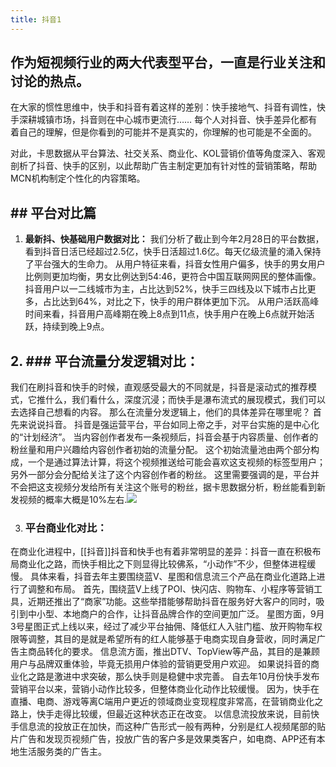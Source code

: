 ```yaml
---
title: 抖音1
---
```


## 作为短视频行业的两大代表型平台，一直是行业关注和讨论的热点。
在大家的惯性思维中，快手和抖音有着这样的差别：快手接地气、抖音有调性，快手深耕城镇市场，抖音则在中心城市更流行……
每个人对抖音、快手差异化都有着自己的理解，但是你看到的可能并不是真实的，你理解的也可能是不全面的。
 
对此，卡思数据从平台算法、社交关系、商业化、KOL营销价值等角度深入、客观剖析了抖音、快手的区别，以此帮助广告主制定更加有针对性的营销策略，帮助MCN机构制定个性化的内容策略。
##
## ## 平台对比篇
1.  **最新抖、快基础用户数据对比：**
我们分析了截止到今年2月28日的平台数据，看到抖音日活已经超过2.5亿，快手日活超过1.6亿。每天亿级流量的涌入保持了平台强大的生命力。
从用户特征来看，抖音女性用户偏多，快手的男女用户比例则更加均衡，男女比例达到54:46，更符合中国互联网网民的整体画像。
抖音用户以一二线城市为主，占比达到52%，快手三四线及以下城市占比更多，占比达到64%，对比之下，快手的用户群体更加下沉。
从用户活跃高峰时间来看，抖音用户高峰期在晚上8点到11点，快手用户在晚上6点就开始活跃，持续到晚上9点。
## 2. ### **平台流量分发逻辑对比：**
我们在刷抖音和快手的时候，直观感受最大的不同就是，抖音是滚动式的推荐模式，它推什么，我们看什么，深度沉浸；而快手是瀑布流式的展现模式，我们可以去选择自己想看的内容。
那么在流量分发逻辑上，他们的具体差异在哪里呢？
首先来说说抖音。
抖音是强运营平台，平台如同上帝之手，对平台实施的是中心化的“计划经济”。
当内容创作者发布一条视频后，抖音会基于内容质量、创作者的粉丝量和用户兴趣给内容创作者初始的流量分配。
这个初始流量池由两个部分构成，一个是通过算法计算，将这个视频推送给可能会喜欢这支视频的标签型用户；另外一部分会分配给关注了这个内容创作者的粉丝。
这里需要强调的是，平台并不会把这支视频分发给所有关注这个账号的粉丝，据卡思数据分析，粉丝能看到新发视频的概率大概是10%左右.![](../../../Picture/1558941016319768.jpg)

3. ### **平台商业化对比：**
在商业化进程中，[[抖音]]抖音和快手也有着非常明显的差异：抖音一直在积极布局商业化之路，而快手相比之下则显得比较佛系，“小动作”不少，但整体进程缓慢。
具体来看，抖音去年主要围绕蓝V、星图和信息流三个产品在商业化道路上进行了调整和布局。
首先，围绕蓝V上线了POI、快闪店、购物车、小程序等营销工具，近期还推出了“商家”功能。这些举措能够帮助抖音在服务好大客户的同时，吸引到中小型、本地商户的合作，让抖音品牌合作的空间更加广泛。
星图方面，9月3号星图正式上线以来，经过了减少平台抽佣、降低红人入驻门槛、放开购物车权限等调整，其目的是就是希望所有的红人能够基于电商实现自身营收，同时满足广告主商品转化的要求。
信息流方面，推出DTV、TopView等产品，其目的是兼顾用户与品牌双重体验，毕竟无损用户体验的营销更受用户欢迎。
如果说抖音的商业化之路是激进中求突破，那么快手则是稳健中求完善。
自去年10月份快手发布营销平台以来，营销小动作比较多，但整体商业化动作比较缓慢。
因为，快手在直播、电商、游戏等离C端用户更近的领域商业变现程度非常高，在营销商业化之路上，快手走得比较缓，但最近这种状态正在改变。
以信息流投放来说，目前快手信息流的投放正在加快，而这种广告形式一般有两种，分别是红人视频尾部的贴片广告和发现页视频广告，投放广告的客户多是效果类客户，如电商、APP还有本地生活服务类的广告主。